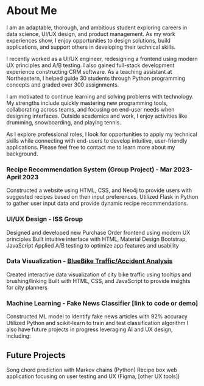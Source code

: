 # About Me
I am an adaptable, thorough, and ambitious student exploring careers in data science, UI/UX design, and product management. As my work experiences show, I enjoy opportunities to design solutions, build applications, and support others in developing their technical skills. 

I recently worked as a UI/UX engineer, redesigning a frontend using modern UX principles and A/B testing. I also gained full-stack development experience constructing CRM software. As a teaching assistant at Northeastern, I helped guide 30 students through Python programming concepts and graded over 300 assignments.

I am motivated to continue learning and solving problems with technology. My strengths include quickly mastering new programming tools, collaborating across teams, and focusing on end-user needs when designing interfaces. Outside academics and work, I enjoy activities like drumming, snowboarding, and playing tennis. 

As I explore professional roles, I look for opportunities to apply my technical skills while connecting with end-users to develop intuitive, user-friendly applications. Please feel free to contact me to learn more about my background.

### Recipe Recommendation System (Group Project) - Mar 2023-April 2023
Constructed a website using HTML, CSS, and Neo4j to provide users with suggested recipes based on their input preferences.
Utilized Flask in Python to gather user input data and provide dynamic recipe recommendations.

### UI/UX Design - ISS Group
Designed and developed new Purchase Order frontend using modern UX principles
Built intuitive interface with HTML, Material Design Bootstrap, JavaScript
Applied A/B testing to optimize app features and usability

### Data Visualization - [BlueBike Traffic/Accident Analysis](https://ds4200-s23-class.github.io/project-julian-jake-david-aneek/)
Created interactive data visualization of city bike traffic using tooltips and brushing/linking
Built with HTML, CSS, and JavaScript to provide insights for city planners

### Machine Learning - Fake News Classifier [link to code or demo]
Constructed ML model to identify fake news articles with 92% accuracy
Utilized Python and scikit-learn to train and test classification algorithm
I also have future projects in progress leveraging AI and UX design, including:

## Future Projects
Song chord prediction with Markov chains (Python)
Recipe box web application focusing on user testing and UX (Figma, [other UX tools])
